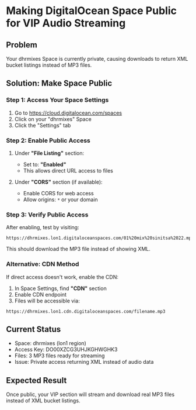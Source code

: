 # Making DigitalOcean Space Public for VIP Audio Streaming

## Problem
Your dhrmixes Space is currently private, causing downloads to return XML bucket listings instead of MP3 files.

## Solution: Make Space Public

### Step 1: Access Your Space Settings
1. Go to https://cloud.digitalocean.com/spaces
2. Click on your "dhrmixes" Space
3. Click the "Settings" tab

### Step 2: Enable Public Access
1. Under **"File Listing"** section:
   - Set to: **"Enabled"**
   - This allows direct URL access to files

2. Under **"CORS"** section (if available):
   - Enable CORS for web access
   - Allow origins: `*` or your domain

### Step 3: Verify Public Access
After enabling, test by visiting:
```
https://dhrmixes.lon1.digitaloceanspaces.com/01%20mix%20sinitsa%2022.mp3
```

This should download the MP3 file instead of showing XML.

### Alternative: CDN Method
If direct access doesn't work, enable the CDN:
1. In Space Settings, find **"CDN"** section
2. Enable CDN endpoint
3. Files will be accessible via:
```
https://dhrmixes.lon1.cdn.digitaloceanspaces.com/filename.mp3
```

## Current Status
- Space: dhrmixes (lon1 region)
- Access Key: DO00XZCG3UHJKGHWGHK3
- Files: 3 MP3 files ready for streaming
- Issue: Private access returning XML instead of audio data

## Expected Result
Once public, your VIP section will stream and download real MP3 files instead of XML bucket listings.